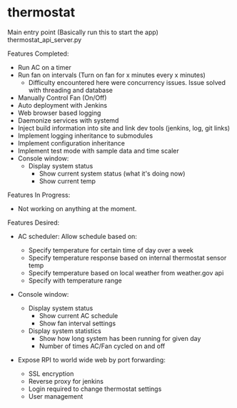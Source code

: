 # thermostat

Main entry point (Basically run this to start the app)
thermostat_api_server.py

Features Completed:
- Run AC on a timer
- Run fan on intervals (Turn on fan for x minutes every x minutes)
    - Difficulty encountered here were concurrency issues. Issue solved with threading and database
- Manually Control Fan (On/Off)
- Auto deployment with Jenkins
- Web browser based logging
- Daemonize services with systemd
- Inject build information into site and link dev tools (jenkins, log, git links)
- Implement logging inheritance to submodules
- Implement configuration inheritance
- Implement test mode with sample data and time scaler
- Console window:
    - Display system status
        - Show current system status  (what it's doing now)
        - Show current temp


Features In Progress:
- Not working on anything at the moment.

Features Desired:
- AC scheduler: Allow schedule based on: 
    - Specify temperature for certain time of day over a week
    - Specify temperature response based on internal thermostat sensor temp
    - Specify temperature based on local weather from weather.gov api
    - Specify with temperature range
    
- Console window:
    - Display system status
        - Show current AC schedule
        - Show fan interval settings
    - Display system statistics
        - Show how long system has been running for given day
        - Number of times AC/Fan cycled on and off
        
- Expose RPI to world wide web by port forwarding:
    - SSL encryption
    - Reverse proxy for jenkins
    - Login required to change thermostat settings
    - User management